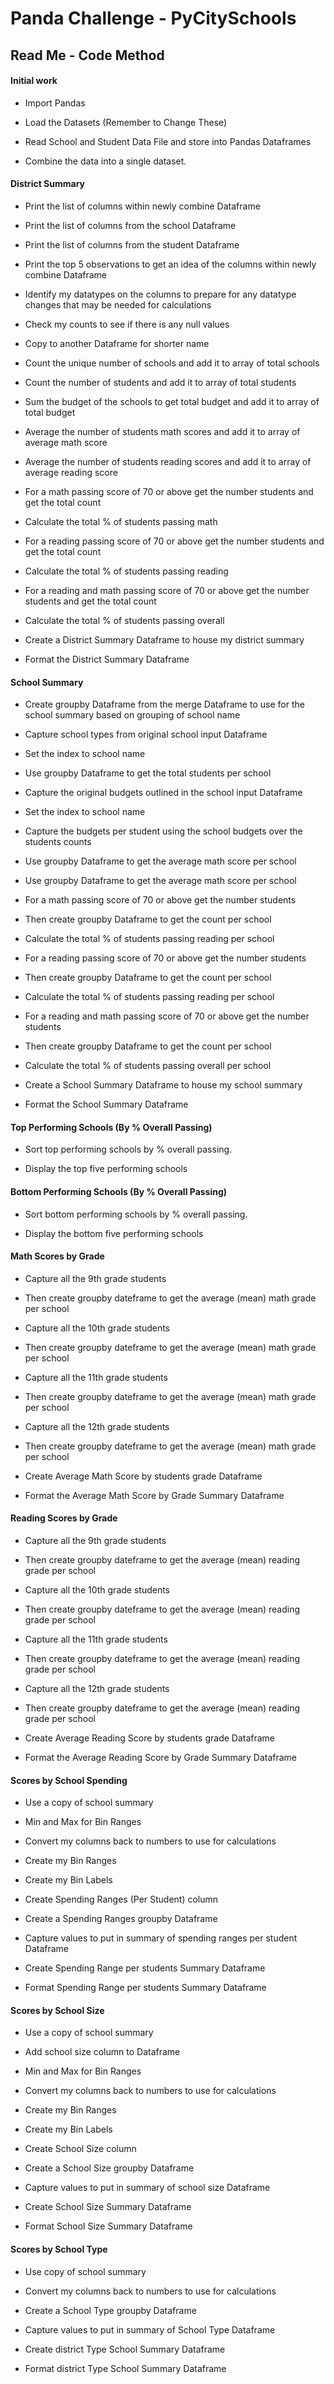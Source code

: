# Panda Challenge - PyCitySchools

## Read Me - Code Method

#### Initial work

- Import Pandas

- Load the Datasets (Remember to Change These)

- Read School and Student Data File and store into Pandas Dataframes

- Combine the data into a single dataset. 


 

#### District Summary

- Print the list of columns within newly combine Dataframe

- Print the list of columns from the school Dataframe

- Print the list of columns from the student Dataframe

- Print the top 5 observations to get an idea of the columns within newly combine Dataframe

- Identify my datatypes on the columns to prepare for any datatype changes that may be needed for calculations

- Check my counts to see if there is any null values

- Copy to another Dataframe for shorter name

- Count the unique number of schools and add it to array of total schools

- Count the number of students and add it to array of total students

- Sum the budget of the schools to get total budget and add it to array of total budget

- Average the number of students math scores and add it to array of average math score

- Average the number of students reading scores and add it to array of average reading score

- For a math passing score of 70 or above get the number students and get the total count

- Calculate the total % of students passing math

- For a reading passing score of 70 or above get the number students and get the total count

- Calculate the total % of students passing reading

- For a reading and math passing score of 70 or above get the number students and get the total count

- Calculate the total % of students passing overall

- Create a District Summary Dataframe to house my district summary

- Format the District Summary Dataframe


#### School Summary

- Create groupby Dataframe from the merge Dataframe to use for the school summary based on grouping of school name

- Capture school types from original school input Dataframe

- Set the index to school name

- Use groupby Dataframe to get the total students per school

- Capture the original budgets outlined in the school input Dataframe

- Set the index to school name

- Capture the budgets per student using the school budgets over the students counts

- Use groupby Dataframe to get the average math score per school

- Use groupby Dataframe to get the average math score per school

- For a math passing score of 70 or above get the number students

- Then create groupby Dataframe to get the count per school 

- Calculate the total % of students passing reading per school

- For a reading passing score of 70 or above get the number students

- Then create groupby Dataframe to get the count per school

- Calculate the total % of students passing reading per school

- For a reading and math passing score of 70 or above get the number students

- Then create groupby Dataframe to get the count per school

- Calculate the total % of students passing overall per school

- Create a School Summary Dataframe to house my school summary

- Format the School Summary Dataframe


#### Top Performing Schools (By % Overall Passing)

- Sort top performing schools by % overall passing.

- Display the top five performing schools


#### Bottom Performing Schools (By % Overall Passing)

- Sort bottom performing schools by % overall passing.

- Display the bottom five performing schools


#### Math Scores by Grade

- Capture all the 9th grade students

- Then create groupby dateframe to get the average (mean) math grade per school 

- Capture all the 10th grade students

- Then create groupby dateframe to get the average (mean) math grade per school

- Capture all the 11th grade students

- Then create groupby dateframe to get the average (mean) math grade per school 

- Capture all the 12th grade students

- Then create groupby dateframe to get the average (mean) math grade per school 

- Create Average Math Score by students grade Dataframe

- Format the Average Math Score by Grade Summary Dataframe


#### Reading Scores by Grade

- Capture all the 9th grade students

- Then create groupby dateframe to get the average (mean) reading grade per school 

- Capture all the 10th grade students

- Then create groupby dateframe to get the average (mean) reading grade per school

- Capture all the 11th grade students

- Then create groupby dateframe to get the average (mean) reading grade per school 

- Capture all the 12th grade students

- Then create groupby dateframe to get the average (mean) reading grade per school 

- Create Average Reading Score by students grade Dataframe

- Format the Average Reading Score by Grade Summary Dataframe


#### Scores by School Spending

- Use a copy of school summary

- Min and Max for Bin Ranges

- Convert my columns back to numbers to use for calculations

- Create my Bin Ranges

- Create my Bin Labels

- Create Spending Ranges (Per Student) column 

- Create a Spending Ranges groupby Dataframe

- Capture values to put in summary of spending ranges per student Dataframe

- Create Spending Range per students Summary Dataframe

- Format Spending Range per students Summary Dataframe


#### Scores by School Size

- Use a copy of school summary

- Add school size column to Dataframe

- Min and Max for Bin Ranges

- Convert my columns back to numbers to use for calculations

- Create my Bin Ranges

- Create my Bin Labels

- Create School Size column

- Create a School Size groupby Dataframe

- Capture values to put in summary of school size Dataframe

- Create School Size Summary Dataframe

- Format School Size Summary Dataframe


#### Scores by School Type

- Use copy of school summary

- Convert my columns back to numbers to use for calculations

- Create a School Type groupby Dataframe

- Capture values to put in summary of School Type Dataframe

- Create district Type School Summary Dataframe

- Format district Type School Summary Dataframe